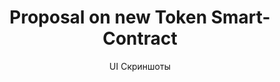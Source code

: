---
layout: embed
permalink: apps/minting/business-processes/proposal-on-new-token-smart-contract/ui-screens
lang: ru
page_id: apps-minting-business-processes-token-contract-screens

title: Proposal on new Token Smart-Contract
subtitle: UI Скриншоты
backUrl: /ru/apps/minting/business-processes/proposal-on-new-token-smart-contract

description: Screens
---